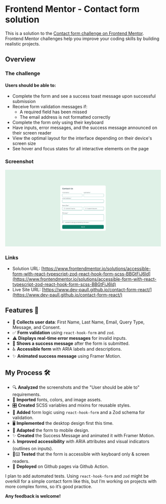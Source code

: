 # Frontend Mentor - Contact form solution

This is a solution to the [Contact form challenge on Frontend Mentor](https://www.frontendmentor.io/challenges/contact-form--G-hYlqKJj). Frontend Mentor challenges help you improve your coding skills by building realistic projects.

## Overview

### The challenge

#### **Users should be able to:**

- Complete the form and see a success toast message upon successful submission
- Receive form validation messages if:
  - A required field has been missed
  - The email address is not formatted correctly
- Complete the form only using their keyboard
- Have inputs, error messages, and the success message announced on their screen reader
- View the optimal layout for the interface depending on their device's screen size
- See hover and focus states for all interactive elements on the page

### Screenshot

![](./screenshot_desktop.png)

### Links

- Solution URL: [https://www.frontendmentor.io/solutions/accessible-form-with-react-typescript-zod-react-hook-form-scss-BBGtFiJ6ld](https://www.frontendmentor.io/solutions/accessible-form-with-react-typescript-zod-react-hook-form-scss-BBGtFiJ6ld)
- Live Site URL: [https://www.dev-paull.github.io/contact-form-react/](https://www.dev-paull.github.io/contact-form-react/)

## **Features** 🚀

- 📝 **Collects user data**: First Name, Last Name, Email, Query Type, Message, and Consent.
- ✅ **Form validation** using `react-hook-form` and `zod`.
- ⚠️ **Displays real-time error messages** for invalid inputs.
- 🎉 **Shows a success message** after the form is submitted.
- ♿ **Accessible form** with ARIA labels and descriptions.
- ✨ **Animated success message** using Framer Motion.

## **My Process** 🛠️

- 🔍 **Analyzed** the screenshots and the "User should be able to" requirements.
- 🎨 **Imported** fonts, colors, and image assets.
- 🎛️ **Created** SCSS variables and mixins for reusable styles.
- 📝 **Added** form logic using `react-hook-form` and a Zod schema for validation.
- 🖥️ **Implemented** the desktop design first this time.
- 📱 **Adapted** the form to mobile design.
- ✨ **Created** the Success Message and animated it with Framer Motion.
- ♿ **Improved accessibility** with ARIA attributes and visual indicators (outlines on inputs).
- 🦻⌨️ **Tested** that the form is accessible with keyboard only & screen readers.
- 🚀 **Deployed** on Github pages via Github Action.

I plan to add automated tests. Using `react-hook-form` and `zod` might be overkill for a simple contact form like this, but I’m working on projects with more complex forms, so it’s good practice.

**Any feedback is welcome!**
